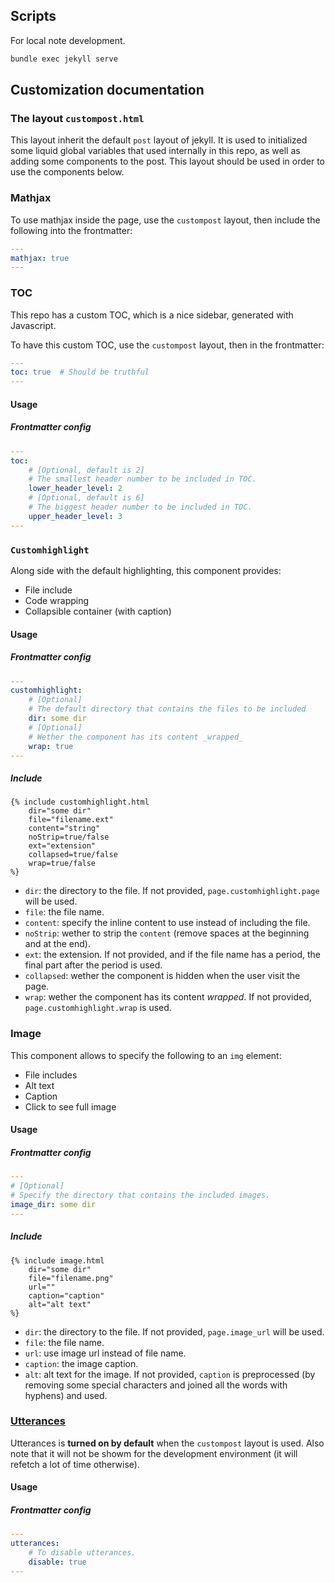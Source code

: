 ## Scripts
For local note development.
```sh
bundle exec jekyll serve
```

## Customization documentation
### The layout `custompost.html`

This layout inherit the default `post` layout of jekyll. It is used to
initialized some liquid global variables that used internally in this repo, as
well as adding some components to the post. This layout should be used in order
to use the components below.

### Mathjax
To use mathjax inside the page, use the `custompost` layout, then include the
following into the frontmatter:

```yaml
---
mathjax: true
---
```

### TOC

This repo has a custom TOC, which is a nice sidebar, generated with Javascript.

To have this custom TOC, use the `custompost` layout, then in the frontmatter:

```yaml
---
toc: true  # Should be truthful
---
```

#### Usage
##### Frontmatter config
```yaml
---
toc:
    # [Optional, default is 2]
    # The smallest header number to be included in TOC.
    lower_header_level: 2
    # [Optional, default is 6]
    # The biggest header number to be included in TOC. 
    upper_header_level: 3
---
```

### `Customhighlight`

Along side with the default highlighting, this component provides:
- File include
- Code wrapping
- Collapsible container (with caption)

#### Usage
##### Frontmatter config
```yaml
---
customhighlight:
    # [Optional]
    # The default directory that contains the files to be included
    dir: some dir
    # [Optional]
    # Wether the component has its content _wrapped_
    wrap: true
---
```

##### Include

```liquid
{% include customhighlight.html
    dir="some dir"
    file="filename.ext"
    content="string"
    noStrip=true/false
    ext="extension"
    collapsed=true/false
    wrap=true/false
%}
```

- `dir`: the directory to the file. If not provided, `page.customhighlight.page` will be used.
- `file`: the file name.
- `content`: specify the inline content to use instead of including the file.
- `noStrip`: wether to strip the `content` (remove spaces at the beginning and at the end).
- `ext`: the extension. If not provided, and if the file name has a period, the final part after the period is used.
- `collapsed`: wether the component is hidden when the user visit the page.
- `wrap`: wether the component has its content _wrapped_. If not provided, `page.customhighlight.wrap` is used.


### Image
This component allows to specify the following to an `img` element:
- File includes
- Alt text
- Caption
- Click to see full image

#### Usage
##### Frontmatter config
```yaml
---
# [Optional]
# Specify the directory that contains the included images.
image_dir: some dir
---
```

##### Include
```liquid
{% include image.html
    dir="some dir"
    file="filename.png"
    url=""
    caption="caption"
    alt="alt text"
%}
```

- `dir`: the directory to the file. If not provided, `page.image_url` will be used.
- `file`: the file name.
- `url`: use image url instead of file name.
- `caption`: the image caption.
- `alt`: alt text for the image. If not provided, `caption` is preprocessed (by removing some special characters and joined all the words with hyphens) and used.

### [Utterances](https://utteranc.es/)

Utterances is **turned on by default** when the `custompost` layout is used. Also note that it will not be showm for the development environment (it will refetch a lot of time otherwise).

#### Usage
##### Frontmatter config
```yaml
---
utterances:
    # To disable utterances.
    disable: true
---
```